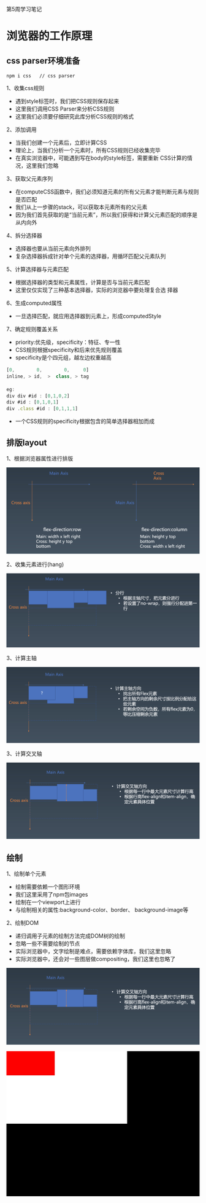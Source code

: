 第5周学习笔记

# 浏览器的工作原理

## css parser环境准备

```
npm i css   // css parser
```
1、收集css规则
- 遇到style标签时，我们把CSS规则保存起来
- 这里我们调用CSS Parser来分析CSS规则
- 这里我们必须要仔细研究此库分析CSS规则的格式

2、添加调用
- 当我们创建一个元素后，立即计算CSS
- 理论上，当我们分析一个元素时，所有CSS规则已经收集完毕
- 在真实浏览器中，可能遇到写在body的style标签，需要重新 CSS计算的情况，这里我们忽略

3、获取父元素序列
- 在computeCSS函数中，我们必须知道元素的所有父元素才能判断元素与规则是否匹配
- 我们从上一步骤的stack，可以获取本元素所有的父元素
- 因为我们首先获取的是“当前元素”，所以我们获得和计算父元素匹配的顺序是从内向外

4、拆分选择器
- 选择器也要从当前元素向外排列
- 复杂选择器拆成针对单个元素的选择器，用循环匹配父元素队列

5、计算选择器与元素匹配
- 根据选择器的类型和元素属性，计算是否与当前元素匹配
- 这里仅仅实现了三种基本选择器，实际的浏览器中要处理复合选
择器

6、生成computed属性
- 一旦选择匹配，就应用选择器到元素上，形成computedStyle

7、确定规则覆盖关系
- priority:优先级，specificity：特征、专一性
- CSS规则根据specificity和后来优先规则覆盖
- specificity是个四元组，越左边权重越高

```javascript
[0,        0,        0,     0]
inline, > id,  >  class, > tag

eg:
div div #id : [0,1,0,2]
div #id : [0,1,0,1]
div .class #id : [0,1,1,1]
```

- 一个CSS规则的specificity根据包含的简单选择器相加而成


## 排版layout

1、根据浏览器属性进行排版

![](./toyBroswer/img/WX20200801-143825@2x.png)

2、收集元素进行(hang)

![](toyBroswer/img/WX20200801-152202@2x.png)

3、计算主轴

![](./toyBroswer/img/WX20200801-161611@2x.png)

3、计算交叉轴

![](./toyBroswer/img/WX20200801-222404@2x.png)

## 绘制

1、绘制单个元素

- 绘制需要依赖一个图形环境
- 我们这里采用了npm包images 
- 绘制在一个viewport上进行
- 与绘制相关的属性:background-color、border、 background-image等

2、绘制DOM

- 递归调用子元素的绘制方法完成DOM树的绘制
- 忽略一些不需要绘制的节点
- 实际浏览器中，文字绘制是难点，需要依赖字体库，我们这里忽略
- 实际浏览器中，还会对一些图层做compositing，我们这里也忽略了

![浏览器中的viewport](./toyBroswer/img/WX20200801-222404@2x.png)


![本地生成的viewport](./toyBroswer/img/viewport.jpg)

